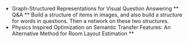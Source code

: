 * Graph-Structured Representations for Visual Question Answering
    ** Q&A
    ** Build a structure of items in images, and also build a structure for words in questions. Then a network
    on these two structures.
* Physics Inspired Optimization on Semantic Transfer Features: An Alternative
Method for Room Layout Estimation
    **
